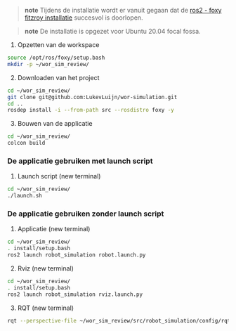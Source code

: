 
> **note** Tijdens de installatie wordt er vanuit gegaan dat de [ros2 - foxy fitzroy installatie](https://docs.ros.org/en/foxy/Installation/Ubuntu-Install-Debians.html) succesvol is doorlopen.

> **note** De installatie is opgezet voor Ubuntu 20.04 focal fossa.

1. Opzetten van de workspace

```bash
source /opt/ros/foxy/setup.bash
mkdir -p ~/wor_sim_review/
```

2. Downloaden van het project

```bash
cd ~/wor_sim_review/
git clone git@github.com:LukevLuijn/wor-simulation.git
cd ..
rosdep install -i --from-path src --rosdistro foxy -y
```

3. Bouwen van de applicatie

```bash
cd ~/wor_sim_review/
colcon build
```

### De applicatie gebruiken met launch script

1. Launch script (new terminal)

```bash
cd ~/wor_sim_review/
./launch.sh
```

<div style="page-break-after: always;"></div>

### De applicatie gebruiken zonder launch script

1. Applicatie (new terminal)

```bash
cd ~/wor_sim_review/
. install/setup.bash
ros2 launch robot_simulation robot.launch.py
```

2. Rviz (new terminal)

```bash
cd ~/wor_sim_review/
. install/setup.bash
ros2 launch robot_simulation rviz.launch.py
```

3. RQT (new terminal)
```bash
rqt --perspective-file ~/wor_sim_review/src/robot_simulation/config/rqt_config.perspective
```